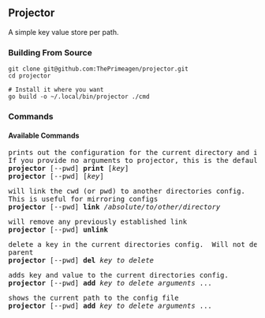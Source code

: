 ## Projector
A simple key value store per path.

### Building From Source
```
git clone git@github.com:ThePrimeagen/projector.git
cd projector

# Install it where you want
go build -o ~/.local/bin/projector ./cmd
```

### Commands
#### Available Commands
<pre>
prints out the configuration for the current directory and its parents.
If you provide no arguments to projector, this is the default behavior
<b>projector</b> [--pwd] <b>print</b> [<i>key</i>]
<b>projector</b> [--pwd] [<i>key</i>]
</pre>

<pre>
will link the cwd (or pwd) to another directories config.
This is useful for mirroring configs
<b>projector</b> [--pwd] <b>link</b> <i>/absolute/to/other/directory</i>
</pre>

<pre>
will remove any previously established link
<b>projector</b> [--pwd] <b>unlink</b>
</pre>

<pre>
delete a key in the current directories config.  Will not delete key out of
parent
<b>projector</b> [--pwd] <b>del</b> <i>key_to_delete</i>
</pre>

<pre>
adds key and value to the current directories config.
<b>projector</b> [--pwd] <b>add</b> <i>key_to_delete</i> <i>arguments</i> ...
</pre>

<pre>
shows the current path to the config file
<b>projector</b> [--pwd] <b>add</b> <i>key_to_delete</i> <i>arguments</i> ...
</pre>
